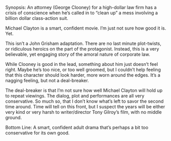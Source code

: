 Synopsis: An attorney (George Clooney) for a high-dollar law firm has a crisis of conscience when he’s called in to “clean up” a mess involving a billion dollar class-action suit.

Michael Clayton is a smart, confident movie.  I’m just not sure how good it is. Yet.

This isn’t a John Grisham adaptation.  There are no last minute plot-twists, or ridiculous heroics on the part of the protagonist.  Instead, this is a very believable, yet engaging story of the amoral nature of corporate law.

While Clooney is good in the lead, something about him just doesn’t feel right.  Maybe he’s too nice, or too well groomed, but I couldn’t help feeling that this character should look harder, more worn around the edges. It’s a nagging feeling, but not a deal-breaker.

The deal-breaker is that I’m not sure how well Michael Clayton will hold up to repeat viewings.  The dialog, plot and performances are all very conservative.  So much so, that I don’t know what’s left to savor the second time around.  Time will tell on this front, but I suspect the years will be either very kind or very harsh to writer/director Tony Gilroy’s film, with no middle ground.

Bottom Line: A smart, confident adult drama that’s perhaps a bit too conservative for its own good.
